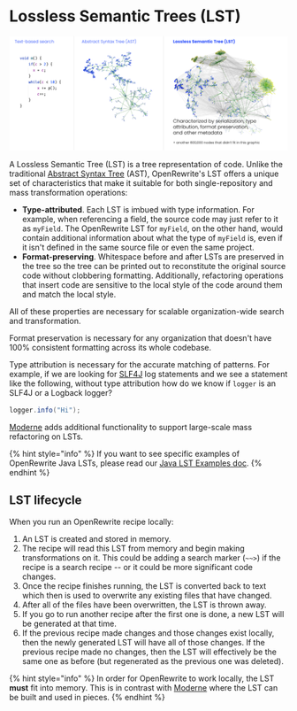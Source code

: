 # Lossless Semantic Trees (LST)

![LST comparison](/.gitbook/assets/LST-comparison.png)

A Lossless Semantic Tree (LST) is a tree representation of code. Unlike the traditional [Abstract Syntax Tree](https://en.wikipedia.org/wiki/Abstract\_syntax\_tree) (AST), OpenRewrite's LST offers a unique set of characteristics that make it suitable for both single-repository and mass transformation operations:

* **Type-attributed**. Each LST is imbued with type information. For example, when referencing a field, the source code may just refer to it as `myField`. The OpenRewrite LST for `myField`, on the other hand, would contain additional information about what the type of `myField` is, even if it isn't defined in the same source file or even the same project.
* **Format-preserving**. Whitespace before and after LSTs are preserved in the tree so the tree can be printed out to reconstitute the original source code without clobbering formatting. Additionally, refactoring operations that insert code are sensitive to the local style of the code around them and match the local style.

All of these properties are necessary for scalable organization-wide search and transformation.

Format preservation is necessary for any organization that doesn't have 100% consistent formatting across its whole codebase.

Type attribution is necessary for the accurate matching of patterns. For example, if we are looking for [SLF4J](http://www.slf4j.org/) log statements and we see a statement like the following, without type attribution how do we know if `logger` is an SLF4J or a Logback logger?

```java
logger.info("Hi");
```

[Moderne](https://docs.moderne.io/) adds additional functionality to support large-scale mass refactoring on LSTs.

{% hint style="info" %}
If you want to see specific examples of OpenRewrite Java LSTs, please read our [Java LST Examples doc](lst-examples.md).&#x20;
{% endhint %}

## LST lifecycle

When you run an OpenRewrite recipe locally:

1. An LST is created and stored in memory.
2. The recipe will read this LST from memory and begin making transformations on it. This could be adding a search marker (`~~>`) if the recipe is a search recipe -- or it could be more significant code changes.
3. Once the recipe finishes running, the LST is converted back to text which then is used to overwrite any existing files that have changed.
4. After all of the files have been overwritten, the LST is thrown away. 
5. If you go to run another recipe after the first one is done, a new LST will be generated at that time.
6. If the previous recipe made changes and those changes exist locally, then the newly generated LST will have all of those changes. If the previous recipe made no changes, then the LST will effectively be the same one as before (but regenerated as the previous one was deleted).

{% hint style="info" %}
In order for OpenRewrite to work locally, the LST **must** fit into memory. This is in contrast with [Moderne](https://docs.moderne.io/) where the LST can be built and used in pieces.
{% endhint %}
